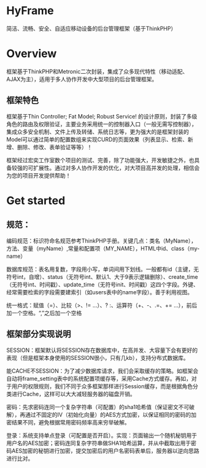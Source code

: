 # HyFrame
简洁、流畅、安全、自适应移动设备的后台管理框架（基于ThinkPHP）

# Overview
框架基于ThinkPHP和Metronic二次封装，集成了众多现代特性（移动适配、AJAX为主），适用于多人协作开发中大型项目的后台管理框架。

## 框架特色
框架基于Thin Controller; Fat Model; Robust Service! 的设计原则，封装了多级角色的路由及权限验证，主要业务采用统一的控制器入口（一般无需写控制器），集成众多安全机制、文件上传及转储、系统日志等，更为强大的是框架封装的Model可以通过简单的配置数组来实现CURD的页面效果（列表显示、检索、新增、删除、修改、表单验证等等）！

框架经过宏奕工作室数个项目的测试、完善，除了功能强大，开发敏捷之外，也具备较强的可扩展性。通过对多人协作开发的优化，对大项目高并发的处理，相信会为您的项目开发提供帮助！

# Get started
## 规范：
编码规范：标识符命名规范参考ThinkPHP手册。关键几点：类名（MyName），方法、变量（myName）,常量和配置项（MY_NAME），HTML中id、class（my-name）

数据库规范：表名用复数，字段用小写，单词间用下划线。一般都有id（主键，无符号int，自增）、status（无符号int、默认1、大于9表示逻辑删除）、create_time（无符号int、时间戳）、update_time（无符号init、时间戳）这四个字段。外键、经常需要检索的字段需要建索引（如users表中的name字段）。善于利用视图。

统一格式：赋值（=）、比较（>、!= ...）、? :、运算符（+、-、.=、+= ...），前后加一个空格。“,”之后加一个空格

## 框架部分实现说明
SESSION：框架默认将SESSION存在数据库中，在高并发、大容量下会有更好的表现（但是框架本身使用的SESSION很小，只有几kb），支持分布式数据库。

能CACHE不SESSION：为了减少数据库请求，我们会采取缓存的策略。如框架会自动将frame_setting表中的系统配置项缓存等，采用Cache方式缓存。再如，对于用户的权限规则，我们不同于众多框架那样进行Session缓存，而是根据角色分类进行Cache，这样可以大大减轻服务器的磁盘开销。

密码：先求密码连同一个复杂字符串（可配置）的sha1哈希值（保证密文不可破解），再通过不固定的IV（初始化向量）的AES方式加密，以保证相同的密码的加密结果不同，避免根据常用密码频率高来穷举破解。

登录：系统支持单点登录（可配置是否开启）。实现：页面输出一个随机秘钥用于用户名的AES加密；密码连同复杂字符串做SHA1哈希运算，并从中截取出用于密码AES加密的秘钥进行加密，提交加密后的用户名密码表单后，服务器以逆向思路进行比对。


